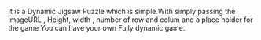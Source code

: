 It is a Dynamic Jigsaw Puzzle which is simple.With simply passing the imageURL , Height, width , number of row and colum  and a place holder for the game You can have your own Fully dynamic game.